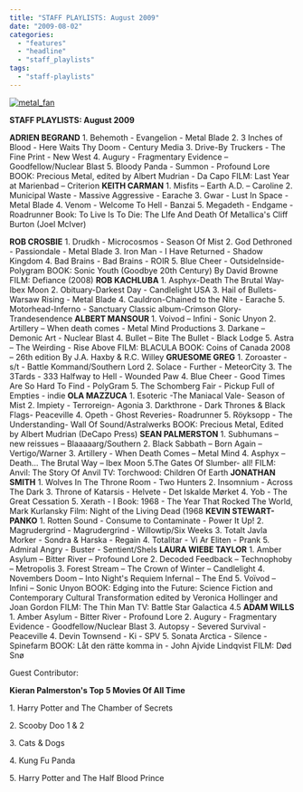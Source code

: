 ```yaml
---
title: "STAFF PLAYLISTS: August 2009"
date: "2009-08-02"
categories: 
  - "features"
  - "headline"
  - "staff_playlists"
tags: 
  - "staff-playlists"
---
```


[![metal_fan](http://www.hellbound.ca/wp-content/uploads/2009/07/metal_fan.jpg "metal_fan")](http://www.hellbound.ca/wp-content/uploads/2009/07/metal_fan.jpg)

**STAFF PLAYLISTS: August 2009**

**ADRIEN BEGRAND** 1\. Behemoth - Evangelion - Metal Blade 2. 3 Inches of Blood - Here Waits Thy Doom - Century Media 3. Drive-By Truckers - The Fine Print - New West 4. Augury - Fragmentary Evidence – Goodfellow/Nuclear Blast 5. Bloody Panda - Summon - Profound Lore BOOK: Precious Metal, edited by Albert Mudrian - Da Capo FILM: Last Year at Marienbad – Criterion **KEITH CARMAN** 1. Misfits – Earth A.D. – Caroline 2. Municipal Waste - Massive Aggressive - Earache 3. Gwar - Lust In Space - Metal Blade 4. Venom - Welcome To Hell - Banzai 5. Megadeth - Endgame - Roadrunner Book: To Live Is To Die: The LIfe And Death Of Metallica's Cliff Burton (Joel McIver)

**ROB CROSBIE** 1. Drudkh - Microcosmos - Season Of Mist 2. God Dethroned - Passiondale - Metal Blade 3. Iron Man - I Have Returned - Shadow Kingdom 4. Bad Brains - Bad Brains - ROIR 5. Blue Cheer - OutsideInside- Polygram BOOK: Sonic Youth (Goodbye 20th Century) By David Browne FILM: Defiance (2008) **ROB KACHLUBA** 1\. Asphyx-Death The Brutal Way- Ibex Moon 2. Obituary-Darkest Day - Candlelight USA 3. Hail of Bullets-Warsaw Rising - Metal Blade 4. Cauldron-Chained to the Nite - Earache 5. Motorhead-Inferno - Sanctuary Classic album-Crimson Glory-Trandesendence **ALBERT MANSOUR** 1\. Voivod – Infini - Sonic Unyon 2. Artillery – When death comes - Metal Mind Productions 3. Darkane – Demonic Art - Nuclear Blast 4. Bullet – Bite The Bullet - Black Lodge 5. Astra – The Weirding - Rise Above FILM: BLACULA BOOK: Coins of Canada 2008 – 26th edition By J.A. Haxby & R.C. Willey **GRUESOME GREG** 1\. Zoroaster - s/t - Battle Kommand/Southern Lord 2. Solace - Further - MeteorCity 3. The 3Tards - 333 Halfway to Hell - Wounded Paw 4. Blue Cheer - Good Times Are So Hard To Find - PolyGram 5. The Schomberg Fair - Pickup Full of Empties - indie **OLA MAZZUCA** 1\. Esoteric -The Maniacal Vale- Season of Mist 2. Impiety - Terroreign- Agonia 3. Darkthrone - Dark Thrones & Black Flags- Peaceville 4. Opeth - Ghost Reveries- Roadrunner 5. Röyksopp - The Understanding- Wall Of Sound/Astralwerks BOOK: Precious Metal, Edited by Albert Mudrian (DeCapo Press) **SEAN PALMERSTON** 1\. Subhumans – new reissues – Blaaaaarg/Southern 2. Black Sabbath – Born Again – Vertigo/Warner 3. Artillery - When Death Comes – Metal Mind 4. Asphyx – Death… The Brutal Way – Ibex Moon 5.The Gates Of Slumber- all! FILM: Anvil: The Story Of Anvil TV: Torchwood: Children Of Earth **JONATHAN SMITH** 1\. Wolves In The Throne Room - Two Hunters 2. Insomnium - Across The Dark 3. Throne of Katarsis - Helvete - Det Iskalde Mørket 4. Yob - The Great Cessation 5. Xerath - I Book: 1968 - The Year That Rocked The World, Mark Kurlansky Film: Night of the Living Dead (1968 **KEVIN STEWART-PANKO** 1\. Rotten Sound - Consume to Contaminate - Power It Up! 2. Magrudergrind - Magrudergrind - Willowtip/Six Weeks 3. Totalt Javla Morker - Sondra & Harska - Regain 4. Totalitar - Vi Ar Eliten - Prank 5. Admiral Angry - Buster - Sentient/Shels **LAURA WIEBE TAYLOR** 1. Amber Asylum – Bitter River – Profound Lore 2. Decoded Feedback – Technophoby – Metropolis 3. Forest Stream – The Crown of Winter – Candlelight 4. Novembers Doom – Into Night's Requiem Infernal – The End 5. Voïvod – Infini – Sonic Unyon BOOK: Edging into the Future: Science Fiction and Contemporary Cultural Transformation edited by Veronica Hollinger and Joan Gordon FILM: The Thin Man TV: Battle Star Galactica 4.5 **ADAM WILLS** 1\. Amber Asylum - Bitter River - Profound Lore 2. Augury - Fragmentary Evidence - Goodfellow/Nuclear Blast 3. Autopsy - Severed Survival - Peaceville 4. Devin Townsend - Ki - SPV 5. Sonata Arctica - Silence - Spinefarm BOOK: Låt den rätte komma in - John Ajvide Lindqvist FILM: Død Snø

Guest Contributor:

**Kieran Palmerston's Top 5 Movies Of All Time**

1\. Harry Potter and The Chamber of Secrets

2\. Scooby Doo 1 & 2

3\. Cats & Dogs

4\. Kung Fu Panda

5\. Harry Potter and The Half Blood Prince

